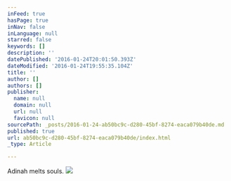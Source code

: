 ```yaml
---
inFeed: true
hasPage: true
inNav: false
inLanguage: null
starred: false
keywords: []
description: ''
datePublished: '2016-01-24T20:01:50.393Z'
dateModified: '2016-01-24T19:55:35.104Z'
title: ''
author: []
authors: []
publisher:
  name: null
  domain: null
  url: null
  favicon: null
sourcePath: _posts/2016-01-24-ab50bc9c-d280-45bf-8274-eaca079b40de.md
published: true
url: ab50bc9c-d280-45bf-8274-eaca079b40de/index.html
_type: Article

---
```

Adinah melts souls.
![](https://the-grid-user-content.s3-us-west-2.amazonaws.com/caef540f-03db-437f-b35f-a5353156285e.jpg)